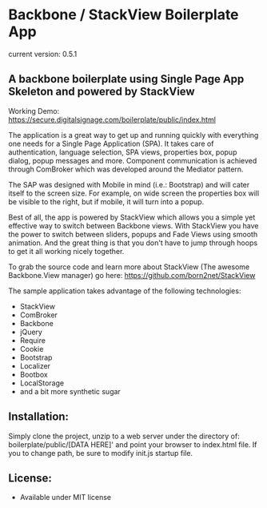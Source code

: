 Backbone / StackView Boilerplate App
====================================
current version: 0.5.1

A backbone boilerplate using Single Page App Skeleton and powered by StackView
-----------------------------------------------------------------------------------------

Working Demo: https://secure.digitalsignage.com/boilerplate/public/index.html

The application is a great way to get up and running quickly with everything one needs for a Single Page Application (SPA).
It takes care of authentication, language selection, SPA views, properties box, popup dialog, popup messages and more.
Component communication is achieved through ComBroker which was developed around the Mediator pattern.

The SAP was designed with Mobile in mind (i.e.: Bootstrap) and will cater itself to the screen size.
For example, on wide screen the properties box will be visible to the right, but if mobile, it will turn into a popup.

Best of all, the app is powered by StackView which allows you a simple yet effective way to switch between Backbone views.
With StackView you have the power to switch between sliders, popups and Fade Views using smooth animation.
And the great thing is that you don't have to jump through hoops to get it all working nicely together.

To grab the source code and learn more about StackView (The awesome Backbone.View manager) go here:
https://github.com/born2net/StackView

The sample application takes advantage of the following technologies:

 - StackView
 - ComBroker
 - Backbone
 - jQuery
 - Require
 - Cookie
 - Bootstrap
 - Localizer
 - Bootbox
 - LocalStorage
 - and a bit more synthetic sugar

Installation:
------------------------------------------------------------------------
Simply clone the project, unzip to a web server under the directory of: boilerplate/public/[DATA HERE]' and point your browser to index.html file.
If you to change path, be sure to modify init.js startup file.


License:
------------------------------------------------------------------------
- Available under MIT license


